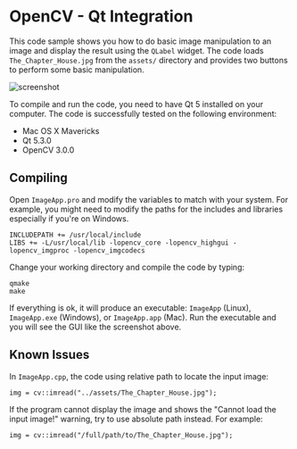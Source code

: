 OpenCV - Qt Integration
=======================

This code sample shows you how to do basic image manipulation to an image and display the result using the `QLabel` widget. The code loads `The_Chapter_House.jpg` from the `assets/` directory and provides two buttons to perform some basic manipulation.

![screenshot](http://i.imgur.com/OPCiEw8.png)

To compile and run the code, you need to have Qt 5 installed on your computer. The code is successfully tested on the following environment:

 - Mac OS X Mavericks
 - Qt 5.3.0
 - OpenCV 3.0.0

Compiling
---------

Open `ImageApp.pro` and modify the variables to match with your system. For example, you might need to modify the paths for the includes and libraries especially if you're on Windows.

    INCLUDEPATH += /usr/local/include
    LIBS += -L/usr/local/lib -lopencv_core -lopencv_highgui -lopencv_imgproc -lopencv_imgcodecs

Change your working directory and compile the code by typing:

    qmake
    make

If everything is ok, it will produce an executable: `ImageApp` (Linux), `ImageApp.exe` (Windows), or `ImageApp.app` (Mac). Run the executable and you will see the GUI like the screenshot above.

Known Issues
------------

In `ImageApp.cpp`, the code using relative path to locate the input image:

    img = cv::imread("../assets/The_Chapter_House.jpg");

If the program cannot display the image and shows the "Cannot load the input image!" warning, try to use absolute path instead. For example:

    img = cv::imread("/full/path/to/The_Chapter_House.jpg");
